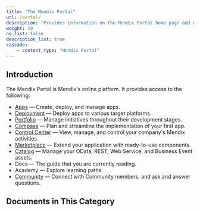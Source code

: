 ```yaml
---
title: "The Mendix Portal"
url: /portal/
description: "Provides information on the Mendix Portal home page and navigation."
weight: 20
no_list: false 
description_list: true 
cascade:
    - content_type: "Mendix Portal"
---
```


## Introduction

The Mendix Portal is Mendix's online platform. It provides access to the following:

* [Apps](/developerportal/) — Create, deploy, and manage apps. 
* [Deployment](/deployment/) — Deploy apps to various target platforms.
* [Portfolio](/developerportal/portfolio-management/) — Manage initiatives throughout their development stages.
* [Compass](/developerportal/compass/) — Plan and streamline the implementation of your first app.
* [Control Center](/control-center/) — View, manage, and control your company's Mendix activities.
* [Marketplace](/appstore/) — Extend your application with ready-to-use components.
* [Catalog](/catalog/) — Manage your OData, REST, Web Service, and Business Event assets.
* Docs — The guide that you are currently reading.
* Academy — Explore learning paths.
* [Community](/community-tools/) — Connect with Community members, and ask and answer questions.

## Documents in This Category